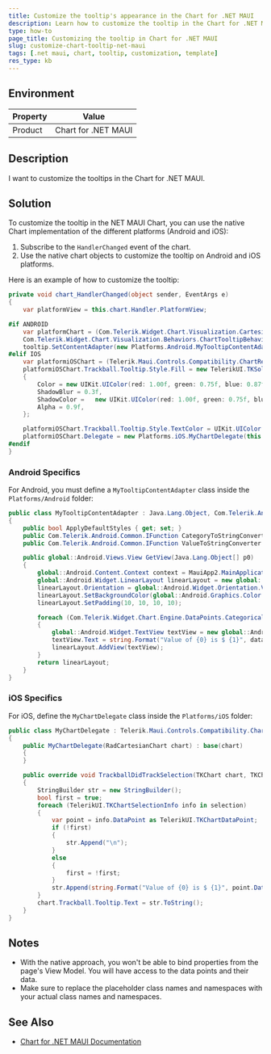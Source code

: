 ```yaml
---
title: Customize the tooltip's appearance in the Chart for .NET MAUI
description: Learn how to customize the tooltip in the Chart for .NET MAUI by using the native chart implementation of the Android and iOS platforms.
type: how-to
page_title: Customizing the tooltip in Chart for .NET MAUI
slug: customize-chart-tooltip-net-maui
tags: [.net maui, chart, tooltip, customization, template]
res_type: kb
---
```


## Environment

| Property | Value |
|----------|-------|
| Product  | Chart for .NET MAUI |

## Description

I want to customize the tooltips in the Chart for .NET MAUI.

## Solution

To customize the tooltip in the NET MAUI Chart, you can use the native Chart implementation of the different platforms (Android and iOS):

1. Subscribe to the `HandlerChanged` event of the chart.
2. Use the native chart objects to customize the tooltip on Android and iOS platforms.

Here is an example of how to customize the tooltip:

```csharp
private void chart_HandlerChanged(object sender, EventArgs e)
{
    var platformView = this.chart.Handler.PlatformView;

#if ANDROID
    var platformChart = (Com.Telerik.Widget.Chart.Visualization.CartesianChart.RadCartesianChartView)platformView;
    Com.Telerik.Widget.Chart.Visualization.Behaviors.ChartTooltipBehavior tooltip = (Com.Telerik.Widget.Chart.Visualization.Behaviors.ChartTooltipBehavior)platformChart.Behaviors.Get(0);
    tooltip.SetContentAdapter(new Platforms.Android.MyTooltipContentAdapter());
#elif IOS
    var platformiOSChart = (Telerik.Maui.Controls.Compatibility.ChartRenderer.iOS.TKExtendedChart)platformView;
    platformiOSChart.Trackball.Tooltip.Style.Fill = new TelerikUI.TKSolidFill()
    {
        Color = new UIKit.UIColor(red: 1.00f, green: 0.75f, blue: 0.87f, alpha: 1.00f),
        ShadowBlur = 0.3f,
        ShadowColor =   new UIKit.UIColor(red: 1.00f, green: 0.75f, blue: 0.87f, alpha: 1.00f),
        Alpha = 0.9f,
    };

    platformiOSChart.Trackball.Tooltip.Style.TextColor = UIKit.UIColor.DarkGray;
    platformiOSChart.Delegate = new Platforms.iOS.MyChartDelegate(this.chart);
#endif
}
```

### Android Specifics

For Android, you must define a `MyTooltipContentAdapter` class inside the `Platforms/Android` folder:

```csharp
public class MyTooltipContentAdapter : Java.Lang.Object, Com.Telerik.Android.Primitives.Widget.Tooltip.Contracts.ITooltipContentAdapter
{
    public bool ApplyDefaultStyles { get; set; }
    public Com.Telerik.Android.Common.IFunction CategoryToStringConverter { get; set; }
    public Com.Telerik.Android.Common.IFunction ValueToStringConverter { get; set; }

    public global::Android.Views.View GetView(Java.Lang.Object[] p0)
    {
        global::Android.Content.Context context = MauiApp2.MainApplication.Context;
        global::Android.Widget.LinearLayout linearLayout = new global::Android.Widget.LinearLayout(context);
        linearLayout.Orientation = global::Android.Widget.Orientation.Vertical;
        linearLayout.SetBackgroundColor(global::Android.Graphics.Color.LightSalmon);
        linearLayout.SetPadding(10, 10, 10, 10);

        foreach (Com.Telerik.Widget.Chart.Engine.DataPoints.CategoricalDataPoint dataPoint in p0)
        {
            global::Android.Widget.TextView textView = new global::Android.Widget.TextView(context);
            textView.Text = string.Format("Value of {0} is $ {1}", dataPoint.Category, dataPoint.Value);
            linearLayout.AddView(textView);
        }
        return linearLayout;
    }
}
```

### iOS Specifics

For iOS, define the `MyChartDelegate` class inside the `Platforms/iOS` folder:

```csharp
public class MyChartDelegate : Telerik.Maui.Controls.Compatibility.ChartRenderer.iOS.CartesianChartDelegate
{
    public MyChartDelegate(RadCartesianChart chart) : base(chart)
    {
    }

    public override void TrackballDidTrackSelection(TKChart chart, TKChartSelectionInfo[] selection)
    {
        StringBuilder str = new StringBuilder();
        bool first = true;
        foreach (TelerikUI.TKChartSelectionInfo info in selection)
        {
            var point = info.DataPoint as TelerikUI.TKChartDataPoint;
            if (!first)
            {
                str.Append("\n");
            }
            else
            {
                first = !first;
            }
            str.Append(string.Format("Value of {0} is $ {1}", point.DataXValue, point.DataYValue));
        }
        chart.Trackball.Tooltip.Text = str.ToString();
    }
}
```

## Notes

- With the native approach, you won't be able to bind properties from the page's View Model. You will have access to the data points and their data.
- Make sure to replace the placeholder class names and namespaces with your actual class names and namespaces.

## See Also

- [Chart for .NET MAUI Documentation](https://docs.telerik.com/devtools/maui-ui/controls/chart/chart-overview)

